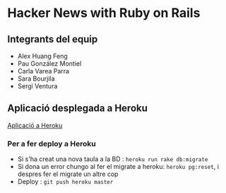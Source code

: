 
# Hacker News with Ruby on Rails

## Integrants del equip
- Alex Huang Feng
- Pau González Montiel
- Carla Varea Parra
- Sara Bourjila
- Sergi Ventura

## Aplicació desplegada a Heroku
[Aplicació a Heroku](https://g11d-hackernews.herokuapp.com/)

### Per a fer deploy a Heroku
- Si s'ha creat una nova taula a la BD : `heroku run rake db:migrate`
- Si dona un error chungo al fer el migrate a heroku:  `heroku pg:reset`, i despres fer el migrate un altre cop
- Deploy : `git push heroku master`